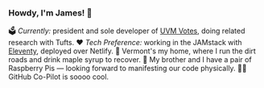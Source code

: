 <h3>Howdy, I'm James! 🤝</h3>

🗳 <em>Currently:</em> president and sole developer of <a href="https://uvm.vote">UVM Votes</a>, doing related research with Tufts.
❤️ <em>Tech Preference:</em> working in the JAMstack with <a href="https://www.11ty.dev">Eleventy</a>, deployed over Netlify.
🍁 Vermont's my home, where I run the dirt roads and drink maple syrup to recover.
🤖 My brother and I have a pair of Raspberry Pis — looking forward to manifesting our code physically.
👨‍✈️ GitHub Co-Pilot is soooo cool.
